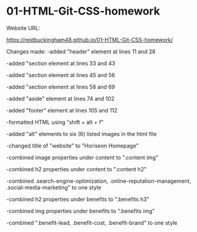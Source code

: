 # 01-HTML-Git-CSS-homework

Website URL:

https://reidbuckingham48.github.io/01-HTML-Git-CSS-homework/


Changes made:
-added "header" element at lines 11 and 28

-added "section element at lines 33 and 43

-added "section element at lines 45 and 56

-added "section element at lines 58 and 69

-added "aside" element at lines 74 and 102

-added "footer" element at lines 105 and 112

-formatted HTML using "shift + alt + f"

-added "alt" elements to six (6) listed images in the html file

-changed title of "website" to "Horiseon Homepage"

-combined image properties under content to ".content img"

-combined h2 properties under content to ".content h2"

-combined .search-engine-optimization, .online-reputation-management, .social-media-marketing" to one style

-combined h2 properties under benefits to ".benefits h3"

-combined img properties under benefits to ".benefits img"

-combined ".benefit-lead, .benefit-cost, .benefit-brand" to one style

